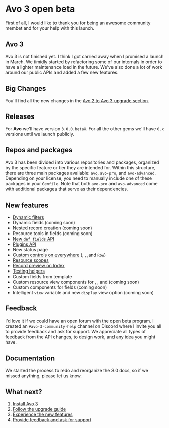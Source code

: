 # Avo 3 open beta

First of all, I would like to thank you for being an awesome community membet and for your help with this launch.

## Avo 3

Avo 3 is not finished yet. I think I got carried away when I promised a launch in March. We timidly started by refactoring some of our internals in order to have a lighter maintenance load in the future.
We've also done a lot of work around our public APIs and added a few new features.

## Big Changes

You'll find all the new changes in the [Avo 2 to Avo 3 upgrade section](./avo-2-avo-3-upgrade.html).

## Releases

For **Avo** we'll have version `3.0.0.betaX`.
For all the other gems we'll have `0.x` versions until we launch publicly.

## Repos and packages

Avo 3 has been divided into various repositories and packages, organized by the specific feature or tier they are intended for. Within this structure, there are three main packages available: `avo`, `avo-pro`, and `avo-advanced`. Depending on your license, you need to manually include one of these packages in your `Gemfile`. Note that both `avo-pro` and `avo-advanced` come with additional packages that serve as their dependencies.

## New features

- [Dynamic filters](./dynamic-filters)
- Dynamic fields (coming soon)
- Nested record creation (coming soon)
- Resource tools in fields (coming soon)
- [New `def fields` API](./fields)
- [Plugins API](./plugins)
- New status page
- [Custom controls on everywhere](./customizable-controls) (<Index />, <Show />, <Edit />,and `Row`)
- [Resource scopes](./scopes)
- [Record preview on Index](./record-previews)
- [Testing helpers](./testing#testing-helpers)
- Custom fields from template
- Custom resource view components for <Index />, <Show />, and <Edit /> (coming soon)
- Custom components for fields (coming soon)
- Intelligent `view` variable and new `display` view option (coming soon)

## Feedback

I'd love it if we could have an open forum with the open beta program. I created an `#avo-3-community-help` channel on Discord where I invite you all to provide feedback and ask for support.
We appreciate all types of feedback from the API changes, to design work, and any idea you might have.

## Documentation

We started the process to redo and reorganize the 3.0 docs, so if we missed anything, please let us know.

## What next?

1. [Install Avo 3](./installation)
1. [Follow the upgrade guide](./avo-2-avo-3-upgrade.html)
1. [Experience the new features](#new-features)
1. [Provide feedback and ask for support](https://github.com/avo-hq/avo/issues/new?assignees=&labels=Avo%203)
